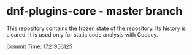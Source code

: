 # dnf-plugins-core - master branch

This repository contains the frozen state of the repository.
Its history is cleared. It is used only for static code
analysis with Codacy.

Commit Time: 1721956125